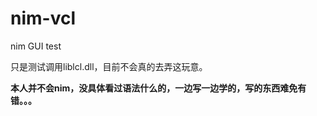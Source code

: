 # nim-vcl
nim GUI test

只是测试调用liblcl.dll，目前不会真的去弄这玩意。   

**本人并不会nim，没具体看过语法什么的，一边写一边学的，写的东西难免有错。。。**    